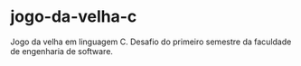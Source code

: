 # jogo-da-velha-c
Jogo da velha em linguagem C. Desafio do primeiro semestre da faculdade de engenharia de software.
